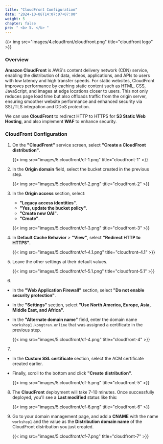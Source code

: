```yaml
---
title: "CloudFront Configuration"
date: "2024-10-08T14:07:07+07:00"
weight: 5
chapter: false
pre: " <b> 5. </b> "
---
```


{{< img src="images/4.cloudfront/cloudfront.png" title="cloudfront logo" >}}

### Overview

**Amazon CloudFront** is AWS's content delivery network (CDN) service, enabling the distribution of data, videos, applications, and APIs to users with low latency and high transfer speeds. For static websites, CloudFront improves performance by caching static content such as HTML, CSS, JavaScript, and images at edge locations closer to users. This not only reduces page load time but also offloads traffic from the origin server, ensuring smoother website performance and enhanced security via SSL/TLS integration and DDoS protection.

We can use **CloudFront** to redirect HTTP to HTTPS for **S3 Static Web Hosting**, and also implement **WAF** to enhance security.

### CloudFront Configuration

1. On the **"CloudFront"** service screen, select **"Create a CloudFront distribution"**.

   {{< img src="images/5.cloudfront/cf-1.png" title="cloudfront-1" >}}

2. In the **Origin domain** field, select the bucket created in the previous step.

   {{< img src="images/5.cloudfront/cf-2.png" title="cloudfront-2" >}}

3. In the **Origin access** section, select:

   - **"Legacy access identities"**.
   - **"Yes, update the bucket policy"**.
   - **"Create new OAI"**.
   - **"Create"**.

   {{< img src="images/5.cloudfront/cf-3.png" title="cloudfront-3" >}}

4. In **Default Cache Behavior** > **"View"**, select **"Redirect HTTP to HTTPS"**.

   {{< img src="images/5.cloudfront/cf-4.1.png" title="cloudfront-4.1" >}}

5. Leave the other settings at their default values.

   {{< img src="images/5.cloudfront/cf-5.1.png" title="cloudfront-5.1" >}}

6.

- In the **"Web Application Firewall"** section, select **"Do not enable security protection"**.
- In the **"Settings"** section, select **"Use North America, Europe, Asia, Middle East, and Africa"**.
- In the **"Alternate domain name"** field, enter the domain name `workshop1.kongtran.online` that was assigned a certificate in the previous step.

  {{< img src="images/5.cloudfront/cf-4.png" title="cloudfront-4" >}}

7.

- In the **Custom SSL certificate** section, select the ACM certificate created earlier.
- Finally, scroll to the bottom and click **"Create distribution"**.

  {{< img src="images/5.cloudfront/cf-5.png" title="cloudfront-5" >}}

8. The **CloudFront** deployment will take 7-10 minutes. Once successfully deployed, you'll see a **Last modified** status like this:

   {{< img src="images/5.cloudfront/cf-6.png" title="cloudfront-6" >}}

9. Go to your domain management page, and add a **CNAME** with the name `workshop1` and the value as the **Distribution domain name** of the CloudFront distribution you just created.

   {{< img src="images/5.cloudfront/cf-7.png" title="cloudfront-7" >}}
